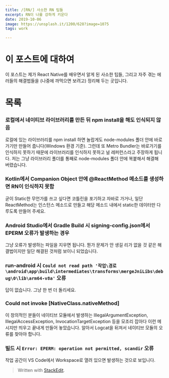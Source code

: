 ```yaml
---
title: /[RN/] 사소한 RN 팁들
excerpt: RN이 나를 강하게 키운다
date: 2019-10-06
image: https://unsplash.it/1200/628?image=1075
tags: work

---
```

# 이 포스트에 대하여
이 포스트는 제가 React Native를 배우면서 알게 된 사소한 팁들, 그리고 자주 겪는 에러들의 해결법들을 (나중에 까먹으면 보려고) 정리해 두는 곳입니다.

# 목록
### 로컬에서 네이티브 라이브러리를 만든 뒤 npm install을 해도 인식되지 않음
로컬에 있는 라이브러리를 npm install 하면 놀랍게도 node-modules 폴더 안에 바로가기만 만들어 줍니다(Windows 환경 기준). 그런데 또 Metro Bundler는 바로가기를 인식하지 못하기 때문에 라이브러리를 인식하지 못하고 널 레퍼런스라고 주장하게 됩니다. 저는 그냥 라이브러리 폴더를 통째로 node-modules 폴더 안에 복붙해서 해결해 버렸습니다.

### Kotlin에서 Companion Object 안에 @ReactMethod 메소드를 생성하면 RN이 인식하지 못함
굳이 Static한 무언가를 쓰고 싶다면 코틀린을 포기하고 자바로 가거나, 일단 ReactMethod는 인스턴스 메소드로 만들고 해당 메소드 내에서 static한 데이터만 다루도록 만들어 주세요.

### Android Studio에서 Gradle Build 시 signing-config.json에서 EPERM 오류가 발생하는 경우
그냥 오류가 발생하는 파일을 지우면 됩니다. 뭔가 문제가 안 생길 리가 없을 것 같은 해결법이지만 일단 해결된 것처럼 보이니 되었습니다.

### run-android 시 ```Could not read path '작업\경로\android\app\build\intermediates\transforms\mergeJniLibs\debug\0\lib\arm64-v8a'``` 오류
답이 없습니다. 그냥 한 번 더 돌리세요.

### Could not invoke [NativeClass.nativeMethod]
이 창의적인 분들이 네이티브 모듈에서 발생하는 IllegalArgumentException, IllegalAccessException, InvocationTargetException 등을 모조리 잡아다 이런 메시지만 띄우고 끝내게 만들어 놓았습니다. 알아서 Logcat을 뒤져서 네이티브 모듈의 오류를 찾아야 합니다.

### 빌드 시 ```Error: EPERM: operation not permitted, scandir``` 오류
작업 공간이 VS Code에서 Workspace로 열려 있으면 발생하는 것으로 보입니다.

> Written with [StackEdit](https://stackedit.io/).
